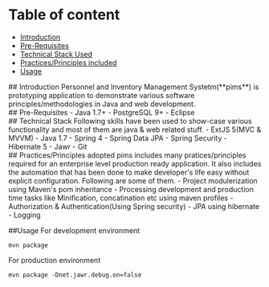 # Table of content
- [Introduction](#introduction)
- [Pre-Requisites](#prerequisites)
- [Technical Stack Used](#techstack)
- [Practices/Principles included](#principles) 
- [Usage](#usage)

<div id='introduction'/>
## Introduction
Personnel and Inventory Management Systetm(**pims**) is prototyping application to demonstrate various software principles/methodologies in Java and web development. 

<div id='prerequisites'/>
## Pre-Requisites
- Java 1.7+
- PostgreSQL 9+
- Eclipse

<div id='techstack'/>
## Technical Stack
Following skills have been used to show-case various functionality and most of them are java & web related stuff. 
- ExtJS 5(MVC & MVVM)
- Java 1.7
- Spring 4
- Spring Data JPA
- Spring Security
- Hibernate 5
- Jawr
- Git

<div id='principles'/>
## Practices/Principles adopted
pims includes many pratices/principles required for an enterprise level production ready application. It also includes the automation that has been done to make developer's life easy without explicit configuration. Following are some of them.  
- Project modulerization using Maven's pom inheritance
- Processing development and production time tasks like Minification, concatination etc using maven profiles
- Authorization & Authentication(Using Spring security)
- JPA using hibernate
- Logging

##Usage
For development environment
~~~~
mvn package 
~~~~

For production environment
~~~~
mvn package -Dnet.jawr.debug.on=false
~~~~